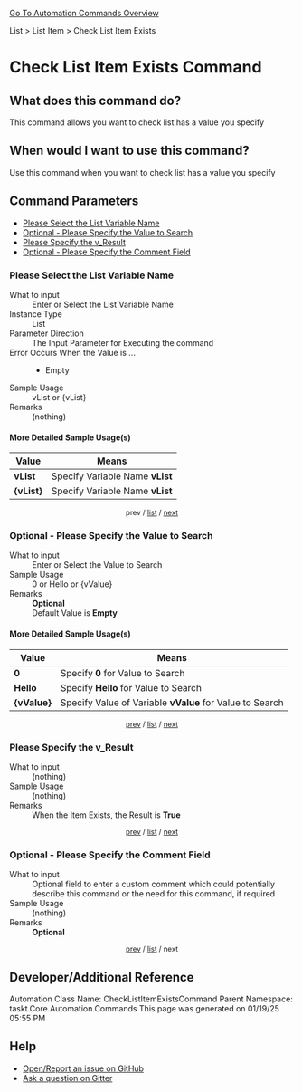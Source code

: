 <!--TITLE: Check List Item Exists Command -->
<!-- SUBTITLE: a command in the List group. -->
[Go To Automation Commands Overview](/automation-commands.md)


List &gt; List Item &gt; Check List Item Exists


# Check List Item Exists Command


## What does this command do?
This command allows you want to check list has a value you specify


## When would I want to use this command?
Use this command when you want to check list has a value you specify


<a id="param_list"></a>
## Command Parameters
- [Please Select the List Variable Name](#param_0)
- [Optional - Please Specify the Value to Search](#param_1)
- [Please Specify the v_Result](#param_2)
- [Optional - Please Specify the Comment Field](#param_3)


<a id="param_0"></a>
### Please Select the List Variable Name


<dl>
<dt>What to input</dt><dd>Enter or Select the List Variable Name</dd>
<dt>Instance Type</dt><dd>List</dd>
<dt>Parameter Direction</dt><dd>The Input Parameter for Executing the command</dd>
<dt>Error Occurs When the Value is ...</dt><dd><ul>
<li>Empty</li>
</ul></dd>
<dt>Sample Usage</dt><dd>vList or {vList}</dd>
<dt>Remarks</dt><dd>(nothing)</dd>
</dl>




#### More Detailed Sample Usage(s)
| Value | Means |
|---|---|
| <strong>vList</strong> | Specify Variable Name **vList** |
| <strong>{vList}</strong> | Specify Variable Name **vList** |


<div style="font-size: 90%; text-align: center">


prev / [list](#param_list) / [next](#param_1)


</div>


<a id="param_1"></a>
### Optional - Please Specify the Value to Search


<dl>
<dt>What to input</dt><dd>Enter or Select the Value to Search</dd>
<dt>Sample Usage</dt><dd>0 or Hello or {vValue}</dd>
<dt>Remarks</dt><dd><strong>Optional</strong><br>Default Value is <strong>Empty</strong></dd>
</dl>




#### More Detailed Sample Usage(s)
| Value | Means |
|---|---|
| <strong>0</strong> | Specify **0** for Value to Search |
| <strong>Hello</strong> | Specify **Hello** for Value to Search |
| <strong>{vValue}</strong> | Specify Value of Variable **vValue** for Value to Search |


<div style="font-size: 90%; text-align: center">


[prev](#param_1) / [list](#param_list) / [next](#param_2)


</div>


<a id="param_2"></a>
### Please Specify the v_Result


<dl>
<dt>What to input</dt><dd>(nothing)</dd>
<dt>Sample Usage</dt><dd>(nothing)</dd>
<dt>Remarks</dt><dd>When the Item Exists, the Result is <strong>True</strong></dd>
</dl>




<div style="font-size: 90%; text-align: center">


[prev](#param_2) / [list](#param_list) / [next](#param_3)


</div>


<a id="param_3"></a>
### Optional - Please Specify the Comment Field


<dl>
<dt>What to input</dt><dd>Optional field to enter a custom comment which could potentially describe this command or the need for this command, if required</dd>
<dt>Sample Usage</dt><dd>(nothing)</dd>
<dt>Remarks</dt><dd><strong>Optional</strong><br></dd>
</dl>




<div style="font-size: 90%; text-align: center">


[prev](#param_3) / [list](#param_list) / next


</div>


## Developer/Additional Reference
Automation Class Name: CheckListItemExistsCommand
Parent Namespace: taskt.Core.Automation.Commands
This page was generated on 01/19/25 05:55 PM


## Help
- [Open/Report an issue on GitHub](https://github.com/rcktrncn/taskt/issues/new)
- [Ask a question on Gitter](https://gitter.im/taskt-rpa/Lobby)
